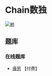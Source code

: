 # Chain数独

![题](https://www.conceptispuzzles.com/zh/picture/11/2092.gif)

## 题库

### 在线题库

- [康思](https://www.conceptispuzzles.com/zh/index.aspx?uri=puzzle/sudoku) 【付费】

